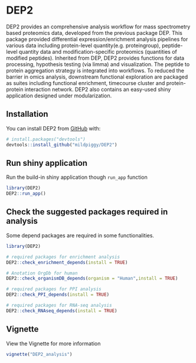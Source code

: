 
<!-- README.md is generated from README.Rmd. Please edit that file -->

# DEP2

<!-- badges: start -->
<!-- badges: end -->

DEP2 provides an comprehensive analysis workflow for mass spectrometry
based proteomics data, developed from the previous package DEP. This
package provided differential expression/enrichment analysis pipelines
for various data including protein-level quantity(e.g. proteingroup),
peptide-level quantity data and modification-specific proteomics
(quantities of modified peptides). Inherited from DEP, DEP2 provides
functions for data processing, hypothesis testing (via limma) and
visualization. The peptide to protein aggregation strategy is integrated
into workflows. To reduced the barrier in omics analysis, downstream
functional exploration are packaged as suites including functional
enrichment, timecourse cluster and protein-protein interaction network.
DEP2 also contains an easy-used shiny application designed under
modularization.

## Installation

You can install DEP2 from [GitHub](https://github.com/) with:

``` r
# install.packages("devtools")
devtools::install_github("mildpiggy/DEP2")
```

## Run shiny application

Run the build-in shiny application though `run_app` function

``` r
library(DEP2)
DEP2::run_app()
```

## Check the suggested packages required in analysis

Some depend packages are required in some functionalities.

``` r
library(DEP2)

# required packages for enrichment analysis
DEP2::check_enrichment_depends(install = TRUE)

# Anotation OrgDb for human
DEP2::check_organismDB_depends(organism = "Human",install = TRUE)

# required packages for PPI analysis
DEP2::check_PPI_depends(install = TRUE)

# required packages for RNA-seq analysis
DEP2::check_RNAseq_depends(install = TRUE)
```

## Vignette

View the Vignette for more information

``` r
vignette("DEP2_analysis")
```
